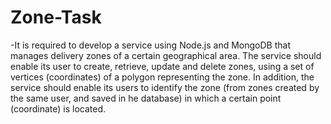# Zone-Task
-It is required to develop a service using Node.js and MongoDB that manages delivery zones of a certain geographical area. The service should enable its user to create, retrieve, update and delete zones, using a set of vertices (coordinates) of a polygon representing the zone. In addition, the service should enable its users to identify the zone (from zones created by the same user, and saved in he database) in which a certain point (coordinate) is located.
